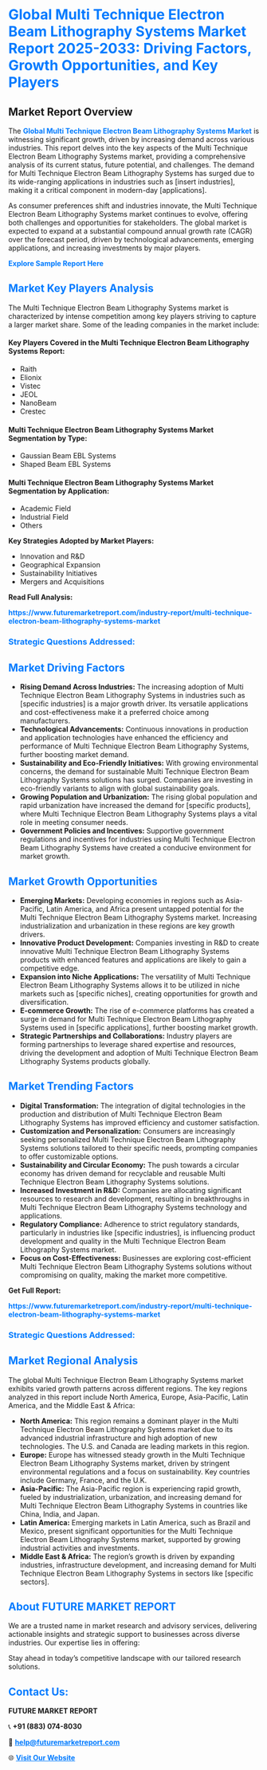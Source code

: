 <h1 style="color: #007BFF;">Global Multi Technique Electron Beam Lithography Systems Market Report 2025-2033: Driving Factors, Growth Opportunities, and Key Players</h1>

<section id="overview">
<h2>Market Report Overview</h2>
<p>The <a href="https://www.futuremarketreport.com/industry-report/multi-technique-electron-beam-lithography-systems-market" style="color: #007BFF; text-decoration: none;"><strong>Global Multi Technique Electron Beam Lithography Systems Market</strong></a> is witnessing significant growth, driven by increasing demand across various industries. This report delves into the key aspects of the Multi Technique Electron Beam Lithography Systems market, providing a comprehensive analysis of its current status, future potential, and challenges. The demand for Multi Technique Electron Beam Lithography Systems has surged due to its wide-ranging applications in industries such as [insert industries], making it a critical component in modern-day [applications].</p>
<p>As consumer preferences shift and industries innovate, the Multi Technique Electron Beam Lithography Systems market continues to evolve, offering both challenges and opportunities for stakeholders. The global market is expected to expand at a substantial compound annual growth rate (CAGR) over the forecast period, driven by technological advancements, emerging applications, and increasing investments by major players.</p>
</section>

<section id="overview">
<p><a href="https://www.futuremarketreport.com/request-sample/reportId=115794" style="color: #007BFF; text-decoration: none;"><strong>Explore Sample Report Here</strong></a></p>
</section>

<section id="key-players">
<h2 style="color: #007BFF;">Market Key Players Analysis</h2>
<p>The Multi Technique Electron Beam Lithography Systems market is characterized by intense competition among key players striving to capture a larger market share. Some of the leading companies in the market include:</p>
<h4>Key Players Covered in the Multi Technique Electron Beam Lithography Systems Report:</h4>
<ul><li>Raith</li><li>Elionix</li><li>Vistec</li><li>JEOL</li><li>NanoBeam</li><li>Crestec</li></ul>
<h4>Multi Technique Electron Beam Lithography Systems Market Segmentation by Type:</h4>
<ul><li>Gaussian Beam EBL Systems</li><li>Shaped Beam EBL Systems</li></ul>

<h4>Multi Technique Electron Beam Lithography Systems Market Segmentation by Application:</h4>
<ul><li>Academic Field</li><li>Industrial Field</li><li>Others</li></ul>
<p><strong>Key Strategies Adopted by Market Players:</strong></p>
<ul>
<li>Innovation and R&D</li>
<li>Geographical Expansion</li>
<li>Sustainability Initiatives</li>
<li>Mergers and Acquisitions</li>
</ul>
</section>

<section>
<p><strong>Read Full Analysis: </strong></p><a href="https://www.futuremarketreport.com/industry-report/multi-technique-electron-beam-lithography-systems-market" style="color: #007BFF; text-decoration: none;"><strong>https://www.futuremarketreport.com/industry-report/multi-technique-electron-beam-lithography-systems-market</strong></a>
<h3 style="color: #007BFF;">Strategic Questions Addressed:</h3>
</section>

<section id="driving-factors">
<h2 style="color: #007BFF;">Market Driving Factors</h2>
<ul>
<li><strong>Rising Demand Across Industries:</strong> The increasing adoption of Multi Technique Electron Beam Lithography Systems in industries such as [specific industries] is a major growth driver. Its versatile applications and cost-effectiveness make it a preferred choice among manufacturers.</li>
<li><strong>Technological Advancements:</strong> Continuous innovations in production and application technologies have enhanced the efficiency and performance of Multi Technique Electron Beam Lithography Systems, further boosting market demand.</li>
<li><strong>Sustainability and Eco-Friendly Initiatives:</strong> With growing environmental concerns, the demand for sustainable Multi Technique Electron Beam Lithography Systems solutions has surged. Companies are investing in eco-friendly variants to align with global sustainability goals.</li>
<li><strong>Growing Population and Urbanization:</strong> The rising global population and rapid urbanization have increased the demand for [specific products], where Multi Technique Electron Beam Lithography Systems plays a vital role in meeting consumer needs.</li>
<li><strong>Government Policies and Incentives:</strong> Supportive government regulations and incentives for industries using Multi Technique Electron Beam Lithography Systems have created a conducive environment for market growth.</li>
</ul>
</section>

<section id="growth-opportunities">
<h2 style="color: #007BFF;">Market Growth Opportunities</h2>
<ul>
<li><strong>Emerging Markets:</strong> Developing economies in regions such as Asia-Pacific, Latin America, and Africa present untapped potential for the Multi Technique Electron Beam Lithography Systems market. Increasing industrialization and urbanization in these regions are key growth drivers.</li>
<li><strong>Innovative Product Development:</strong> Companies investing in R&D to create innovative Multi Technique Electron Beam Lithography Systems products with enhanced features and applications are likely to gain a competitive edge.</li>
<li><strong>Expansion into Niche Applications:</strong> The versatility of Multi Technique Electron Beam Lithography Systems allows it to be utilized in niche markets such as [specific niches], creating opportunities for growth and diversification.</li>
<li><strong>E-commerce Growth:</strong> The rise of e-commerce platforms has created a surge in demand for Multi Technique Electron Beam Lithography Systems used in [specific applications], further boosting market growth.</li>
<li><strong>Strategic Partnerships and Collaborations:</strong> Industry players are forming partnerships to leverage shared expertise and resources, driving the development and adoption of Multi Technique Electron Beam Lithography Systems products globally.</li>
</ul>
</section>

<section id="trending-factors">
<h2 style="color: #007BFF;">Market Trending Factors</h2>
<ul>
<li><strong>Digital Transformation:</strong> The integration of digital technologies in the production and distribution of Multi Technique Electron Beam Lithography Systems has improved efficiency and customer satisfaction.</li>
<li><strong>Customization and Personalization:</strong> Consumers are increasingly seeking personalized Multi Technique Electron Beam Lithography Systems solutions tailored to their specific needs, prompting companies to offer customizable options.</li>
<li><strong>Sustainability and Circular Economy:</strong> The push towards a circular economy has driven demand for recyclable and reusable Multi Technique Electron Beam Lithography Systems solutions.</li>
<li><strong>Increased Investment in R&D:</strong> Companies are allocating significant resources to research and development, resulting in breakthroughs in Multi Technique Electron Beam Lithography Systems technology and applications.</li>
<li><strong>Regulatory Compliance:</strong> Adherence to strict regulatory standards, particularly in industries like [specific industries], is influencing product development and quality in the Multi Technique Electron Beam Lithography Systems market.</li>
<li><strong>Focus on Cost-Effectiveness:</strong> Businesses are exploring cost-efficient Multi Technique Electron Beam Lithography Systems solutions without compromising on quality, making the market more competitive.</li>
</ul>
</section>

<section>
<p><strong>Get Full Report: </strong></p><a href="https://www.futuremarketreport.com/industry-report/multi-technique-electron-beam-lithography-systems-market" style="color: #007BFF; text-decoration: none;"><strong>https://www.futuremarketreport.com/industry-report/multi-technique-electron-beam-lithography-systems-market</strong></a>
<h3 style="color: #007BFF;">Strategic Questions Addressed:</h3>
</section>


<section id="regional-analysis">
<h2 style="color: #007BFF;">Market Regional Analysis</h2>
<p>The global Multi Technique Electron Beam Lithography Systems market exhibits varied growth patterns across different regions. The key regions analyzed in this report include North America, Europe, Asia-Pacific, Latin America, and the Middle East & Africa:</p>
<ul>
<li><strong>North America:</strong> This region remains a dominant player in the Multi Technique Electron Beam Lithography Systems market due to its advanced industrial infrastructure and high adoption of new technologies. The U.S. and Canada are leading markets in this region.</li>
<li><strong>Europe:</strong> Europe has witnessed steady growth in the Multi Technique Electron Beam Lithography Systems market, driven by stringent environmental regulations and a focus on sustainability. Key countries include Germany, France, and the U.K.</li>
<li><strong>Asia-Pacific:</strong> The Asia-Pacific region is experiencing rapid growth, fueled by industrialization, urbanization, and increasing demand for Multi Technique Electron Beam Lithography Systems in countries like China, India, and Japan.</li>
<li><strong>Latin America:</strong> Emerging markets in Latin America, such as Brazil and Mexico, present significant opportunities for the Multi Technique Electron Beam Lithography Systems market, supported by growing industrial activities and investments.</li>
<li><strong>Middle East & Africa:</strong> The region’s growth is driven by expanding industries, infrastructure development, and increasing demand for Multi Technique Electron Beam Lithography Systems in sectors like [specific sectors].</li>
</ul>
</section>

<footer>
<h2 style="color: #007BFF;">About FUTURE MARKET REPORT</h2>
<p>We are a trusted name in market research and advisory services, delivering actionable insights and strategic support to businesses across diverse industries. Our expertise lies in offering:</p>

<p>Stay ahead in today’s competitive landscape with our tailored research solutions.</p>

<h2 style="color: #007BFF;">Contact Us:</h2>
<p><strong>FUTURE MARKET REPORT</strong></p>
<p>📞 <strong>+91 (883) 074-8030</strong></p>
<p>📧 <strong><a href="mailto:help@futuremarketreport.com" style="color: #007BFF;">help@futuremarketreport.com</a></strong></p>
<p>🌐 <strong><a href="https://www.futuremarketreport.com/" style="color: #007BFF;">Visit Our Website</a></strong></p>
</footer>
